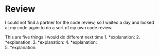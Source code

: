 # Review
I could not find a partner for the code review, so I waited a day and looked at my code again to do a sort of my own code review.

This are five things I would do different next time
    1. 
        *explanation:
    2.
        *explanation:
    3.
        *explanation:
    4.
        *explanation:  
    5. 
        *explanation:
        

